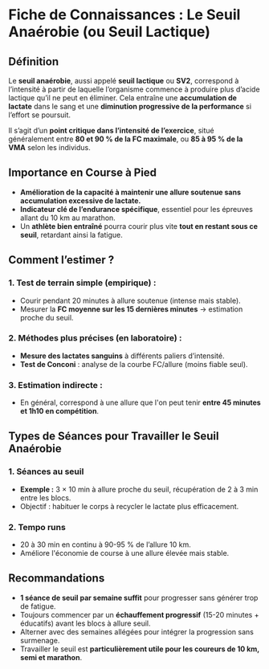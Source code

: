 # Fiche de Connaissances : Le Seuil Anaérobie (ou Seuil Lactique)

## Définition

Le **seuil anaérobie**, aussi appelé **seuil lactique** ou **SV2**, correspond à l’intensité à partir de laquelle l’organisme commence à produire plus d’acide lactique qu’il ne peut en éliminer. Cela entraîne une **accumulation de lactate** dans le sang et une **diminution progressive de la performance** si l’effort se poursuit.

Il s’agit d’un **point critique dans l’intensité de l’exercice**, situé généralement entre **80 et 90 % de la FC maximale**, ou **85 à 95 % de la VMA** selon les individus.

## Importance en Course à Pied

- **Amélioration de la capacité à maintenir une allure soutenue sans accumulation excessive de lactate.**
- **Indicateur clé de l’endurance spécifique**, essentiel pour les épreuves allant du 10 km au marathon.
- Un **athlète bien entraîné** pourra courir plus vite **tout en restant sous ce seuil**, retardant ainsi la fatigue.

## Comment l’estimer ?

### 1. Test de terrain simple (empirique) :
- Courir pendant 20 minutes à allure soutenue (intense mais stable).
- Mesurer la **FC moyenne sur les 15 dernières minutes** → estimation proche du seuil.

### 2. Méthodes plus précises (en laboratoire) :
- **Mesure des lactates sanguins** à différents paliers d’intensité.
- **Test de Conconi** : analyse de la courbe FC/allure (moins fiable seul).

### 3. Estimation indirecte :
- En général, correspond à une allure que l'on peut tenir **entre 45 minutes et 1h10 en compétition**.

## Types de Séances pour Travailler le Seuil Anaérobie

### 1. Séances au seuil
- **Exemple :** 3 × 10 min à allure proche du seuil, récupération de 2 à 3 min entre les blocs.
- Objectif : habituer le corps à recycler le lactate plus efficacement.

### 2. Tempo runs
- 20 à 30 min en continu à 90-95 % de l’allure 10 km.
- Améliore l'économie de course à une allure élevée mais stable.

## Recommandations

- **1 séance de seuil par semaine suffit** pour progresser sans générer trop de fatigue.
- Toujours commencer par un **échauffement progressif** (15-20 minutes + éducatifs) avant les blocs à allure seuil.
- Alterner avec des semaines allégées pour intégrer la progression sans surmenage.
- Travailler le seuil est **particulièrement utile pour les coureurs de 10 km, semi et marathon**.


